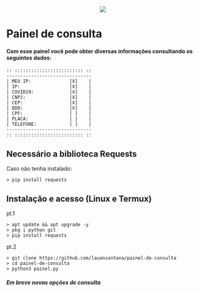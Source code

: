 <p align="center">
<img src="https://user-images.githubusercontent.com/50887877/215918735-72fdc720-778e-4cad-8d33-a4d4fdd45ace.png"
</p>

# Painel de consulta

#### Com esse painel você pode obter diversas informações consultando os seguintes dados:

```
:: ::::::::::::::::::::::::: ::
-------------------------------
| MEU IP:              [X]    |
| IP:                  [X]    |
| COVID19:             [X]    |
| CNPJ:                [X]    |
| CEP:                 [X]    |
| DDD:                 [X]    |
| CPF:                 [ ]    |
| PLACA:               [ ]    |
| TELEFONE:            [ ]    |
-------------------------------
:: ::::::::::::::::::::::::: ::
```
## Necessário a biblioteca Requests 
Caso não tenha instalado:

``` > pip install requests ```

## Instalação e acesso (Linux e Termux)
pt.1
```shell script
> apt update && apt upgrade -y
> pkg i python git
> pip install requests
```
pt.2
```shell script
> git clone https://github.com/lauansantana/painel-de-consulta
> cd painel-de-consulta
> python3 painel.py
```
##### Em breve novas opções de consulta
